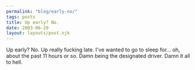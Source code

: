 ```yaml
---
permalink: "blog/early-no/"
tags: posts
title: Up early? No.
date: 2003-06-29
layout: layouts/post.njk
---
```


Up early? No. Up really fucking late. I've wanted to go to sleep for... oh, about the past 11 hours or so. Damn being the designated driver. Damn it all to hell.